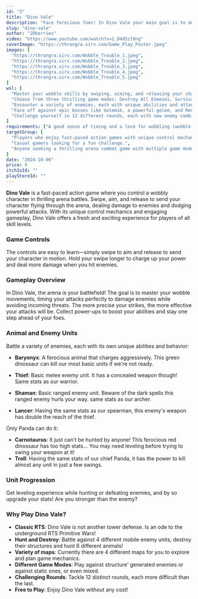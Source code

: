 ```yaml
---
id: "3"
title: "Dino Vale"
description: "Face ferocious foes! In Dino Vale your main goal is to destroy all enemy units. Manage your resources and hunt animals for a chance at survival, in classic RTS style!"
slug: "dino-vale"
author: "2Dberries"
video: "https://www.youtube.com/watch?v=2_D4d5zl0ng"
coverImage: "https://thrangra.sirv.com/Game_Play_Poster.jpeg"
images: [
  "https://thrangra.sirv.com/Wobble_Trouble_1.jpeg",
  "https://thrangra.sirv.com/Wobble_Trouble_2.jpeg",
  "https://thrangra.sirv.com/Wobble_Trouble_3.jpeg",
  "https://thrangra.sirv.com/Wobble_Trouble_4.jpeg",
  "https://thrangra.sirv.com/Wobble_Trouble_5.jpeg"
]
wsl: [
  "Master your wobble skills by swiping, aiming, and releasing your character to deal damage.",
  "Choose from three thrilling game modes: Destroy All Enemies, Survival, and Defeat the Boss.",
  "Encounter a variety of enemies, each with unique abilities and attack patterns.",
  "Face off against epic bosses like Golemik, a powerful golem, and Red, a monstrous spider.",
  "Challenge yourself in 12 different rounds, each with new enemy combinations and game modes."
]
requirements: ["A good sense of timing and a love for wobbling (wobble experience optional!)"]
targetGroup: [
  "Players who enjoy fast-paced action games with unique control mechanics.",
  "Casual gamers looking for a fun challenge.",
  "Anyone seeking a thrilling arena combat game with multiple game modes."
]
date: "2024-10-06"
price: 0
itchIoId: ""
playStoreId: ""
---
```


**Dino Vale** is a fast-paced action game where you control a wobbly character in thrilling arena battles. Swipe, aim, and release to send your character flying through the arena, dealing damage to enemies and dodging powerful attacks. With its unique control mechanics and engaging gameplay, Dino Vale offers a fresh and exciting experience for players of all skill levels.

### **Game Controls**

The controls are easy to learn—simply swipe to aim and release to send your character in motion. Hold your swipe longer to charge up your power and deal more damage when you hit enemies.

### **Gameplay Overview**

In Dino Vale, the arena is your battlefield! The goal is to master your wobble movements, timing your attacks perfectly to damage enemies while avoiding incoming threats. The more precise your strikes, the more effective your attacks will be. Collect power-ups to boost your abilities and stay one step ahead of your foes.

### **Animal and Enemy Units**

Battle a variety of enemies, each with its own unique abilities and behavior:

- **Baryonyx**: A ferocious animal that charges aggressively. This green dinossaur can kill our most basic units if we're not ready.

- **Thief**: Basic melee enemy unit. It has a concealed weapon though! Same stats as our warrior.
- **Shaman**: Basic ranged enemy unit. Beware of the dark spells this ranged enemy hurls your way. same stats as our archer.
- **Lancer**: Having the same stats as our spearman, this enemy's weapon has double the reach of the thief.

Only Panda can do it:

- **Carnotaurus**: It just can't be hunted by anyone! This ferocious red dinossaur has too high stats... You may need leveling before trying to swing your weapon at it!
- **Troll**:  Having the same stats of our chief Panda, it has the power to kill almost any unit in just a few swings.

### **Unit Progression**

Get leveling experience while hunting or defeating enemies, and by so upgrade your stats!
Are you stronger than the enemy?

### **Why Play Dino Vale?**

- **Classic RTS**: Dino Vale is not another tower defense. Is an ode to the underground RTS Primitive Wars!
- **Hunt and Destroy**: Battle against 4 different mobile enemy units, destroy their structures and hunt 6 different animals!
- **Variety of maps**: Currently there are 4 different maps for you to explore and plan game mechanics.
- **Different Game Modes**: Play against structure' generated enemies or against static ones, or even mixed.
- **Challenging Rounds**: Tackle 12 distinct rounds, each more difficult than the last.
- **Free to Play**: Enjoy Dino Vale without any cost!